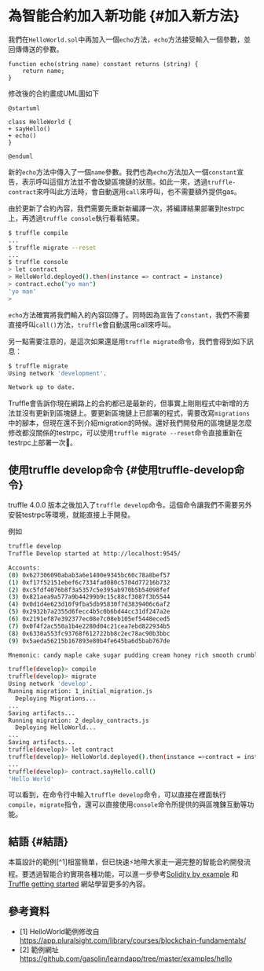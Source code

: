 # 為智能合約加入新功能 {#加入新方法}

我們在`HelloWorld.sol`中再加入一個`echo`方法，`echo`方法接受輸入一個參數，並回傳傳送的參數。

```
function echo(string name) constant returns (string) {
    return name;
}
```

修改後的合約畫成UML圖如下

```uml
@startuml

class HelloWorld {
+ sayHello()
+ echo()
}

@enduml
```


新的`echo`方法中傳入了一個`name`參數。我們也為`echo`方法加入一個`constant`宣告，表示呼叫這個方法並不會改變區塊鏈的狀態。如此一來，透過`truffle-contract`來呼叫此方法時，會自動選用`call`來呼叫，也不需要額外提供gas。

由於更新了合約內容，我們需要先重新新編譯一次，將編譯結果部署到testrpc上，再透過`truffle console`執行看看結果。

```sh
$ truffle compile
...
$ truffle migrate --reset
...
$ truffle console
> let contract
> HelloWorld.deployed().then(instance => contract = instance)
> contract.echo("yo man")
'yo man'
>
```

`echo`方法確實將我們輸入的內容回傳了。同時因為宣告了`constant`，我們不需要直接呼叫`call()`方法，`truffle`會自動選用call來呼叫。

另一點需要注意的，是這次如果還是用`truffle migrate`命令，我們會得到如下訊息：

```sh
$ truffle migrate
Using network 'development'.

Network up to date.
```

Truffle會告訴你現在網路上的合約都已是最新的，但事實上剛剛程式中新增的方法並沒有更新到區塊鏈上。要更新區塊鏈上已部署的程式，需要改寫`migrations`中的腳本，但現在還不到介紹migration的時候。還好我們開發用的區塊鏈是怎麼修改都沒關係的testrpc，可以使用`truffle migrate --reset`命令直接重新在testrpc上部署一次🎉。

## 使用truffle develop命令 {#使用truffle-develop命令}

truffle 4.0.0 版本之後加入了`truffle develop`命令。這個命令讓我們不需要另外安裝testrpc等環境，就能直接上手開發。

例如

```sh
truffle develop
Truffle Develop started at http://localhost:9545/

Accounts:
(0) 0x627306090abab3a6e1400e9345bc60c78a8bef57
(1) 0xf17f52151ebef6c7334fad080c5704d77216b732
(2) 0xc5fdf4076b8f3a5357c5e395ab970b5b54098fef
(3) 0x821aea9a577a9b44299b9c15c88cf3087f3b5544
(4) 0x0d1d4e623d10f9fba5db95830f7d3839406c6af2
(5) 0x2932b7a2355d6fecc4b5c0b6bd44cc31df247a2e
(6) 0x2191ef87e392377ec08e7c08eb105ef5448eced5
(7) 0x0f4f2ac550a1b4e2280d04c21cea7ebd822934b5
(8) 0x6330a553fc93768f612722bb8c2ec78ac90b3bbc
(9) 0x5aeda56215b167893e80b4fe645ba6d5bab767de

Mnemonic: candy maple cake sugar pudding cream honey rich smooth crumble sweet treat

truffle(develop)> compile
truffle(develop)> migrate
Using network 'develop'.
Running migration: 1_initial_migration.js
  Deploying Migrations...
...
Saving artifacts...
Running migration: 2_deploy_contracts.js
  Deploying HelloWorld...
...
Saving artifacts...
truffle(develop)> let contract
truffle(develop)> HelloWorld.deployed().then(instance =>contract = instance)
...
truffle(develop)> contract.sayHello.call()
'Hello World'
```

可以看到，在命令行中輸入`truffle develop`命令，可以直接在裡面執行`compile`，`migrate`指令，還可以直接使用`console`命令所提供的與區塊鍊互動等功能。

## 結語 {#結語}

本篇設計的範例[^1]相當簡單，但已快速⚡地帶大家走一遍完整的智能合約開發流程。要透過智能合約實現各種功能，可以進一步參考[Solidity by example](https://solidity.readthedocs.io/en/latest/solidity-by-example.html) 和 [Truffle getting started](http://truffleframework.com/docs/getting_started/) 網站學習更多的內容。

## 參考資料

* [1] HelloWorld範例修改自 https://app.pluralsight.com/library/courses/blockchain-fundamentals/
* [2] 範例網址 https://github.com/gasolin/learndapp/tree/master/examples/hello
